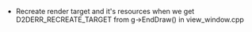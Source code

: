 * Recreate render target and it's resources when we get D2DERR_RECREATE_TARGET from g->EndDraw() in view_window.cpp
